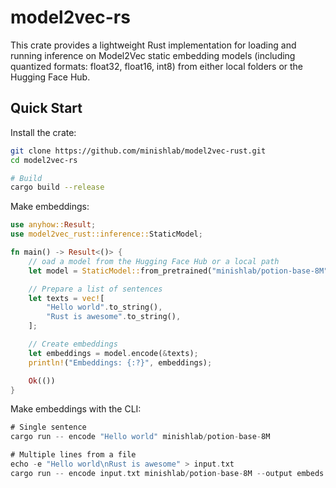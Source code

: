# model2vec-rs

This crate provides a lightweight Rust implementation for loading and running inference on Model2Vec static embedding models (including quantized formats: float32, float16, int8) from either local folders or the Hugging Face Hub.

## Quick Start

Install the crate:

```bash
git clone https://github.com/minishlab/model2vec-rust.git
cd model2vec-rs

# Build
cargo build --release
```

Make embeddings:

```rust
use anyhow::Result;
use model2vec_rust::inference::StaticModel;

fn main() -> Result<()> {
    // oad a model from the Hugging Face Hub or a local path
    let model = StaticModel::from_pretrained("minishlab/potion-base-8M", None)?;

    // Prepare a list of sentences
    let texts = vec![
        "Hello world".to_string(),
        "Rust is awesome".to_string(),
    ];

    // Create embeddings
    let embeddings = model.encode(&texts);
    println!("Embeddings: {:?}", embeddings);

    Ok(())
}
```


Make embeddings with the CLI:

```rust
# Single sentence
cargo run -- encode "Hello world" minishlab/potion-base-8M

# Multiple lines from a file
echo -e "Hello world\nRust is awesome" > input.txt
cargo run -- encode input.txt minishlab/potion-base-8M --output embeds.json

